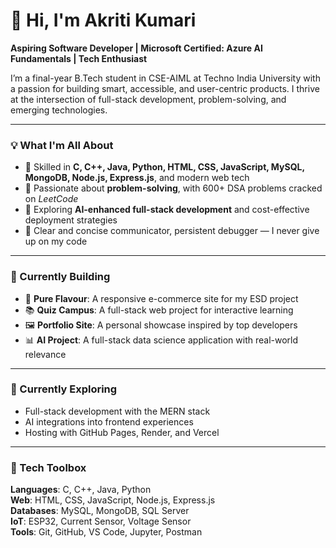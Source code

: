# 👋 Hi, I'm Akriti Kumari

**Aspiring Software Developer | Microsoft Certified: Azure AI Fundamentals | Tech Enthusiast**

I’m a final-year B.Tech student in CSE-AIML at Techno India University with a passion for building smart, accessible, and user-centric products. I thrive at the intersection of full-stack development, problem-solving, and emerging technologies.

---

### 💡 What I'm All About

- 🔧 Skilled in **C, C++, Java, Python, HTML, CSS, JavaScript, MySQL, MongoDB, Node.js, Express.js**, and modern web tech  
- 🧩 Passionate about **problem-solving**, with 600+ DSA problems cracked on *LeetCode*  
- 🧠 Exploring **AI-enhanced full-stack development** and cost-effective deployment strategies  
- 💬 Clear and concise communicator, persistent debugger — I never give up on my code

---

### 🔭 Currently Building
- 🛒 **Pure Flavour**: A responsive e-commerce site for my ESD project  
- 📚 **Quiz Campus**: A full-stack web project for interactive learning  
- 🖼️ **Portfolio Site**: A personal showcase inspired by top developers  
- 📊 **AI Project**: A full-stack data science application with real-world relevance

---

### 🌱 Currently Exploring
- Full-stack development with the MERN stack  
- AI integrations into frontend experiences  
- Hosting with GitHub Pages, Render, and Vercel  

---

### 🧠 Tech Toolbox
**Languages**: C, C++, Java, Python  
**Web**: HTML, CSS, JavaScript, Node.js, Express.js  
**Databases**: MySQL, MongoDB, SQL Server  
**IoT**: ESP32, Current Sensor, Voltage Sensor  
**Tools**: Git, GitHub, VS Code, Jupyter, Postman

